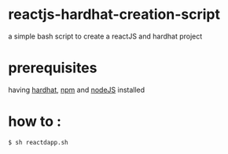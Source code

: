 # reactjs-hardhat-creation-script

a simple bash script to create a reactJS and hardhat project 

# prerequisites

having <a href="https://hardhat.org/"> hardhat</a>, <a href="https://www.npmjs.com/"> npm</a> and <a href="https://nodejs.org/"> nodeJS</a> installed 

# how to : 

```$ sh reactdapp.sh```
